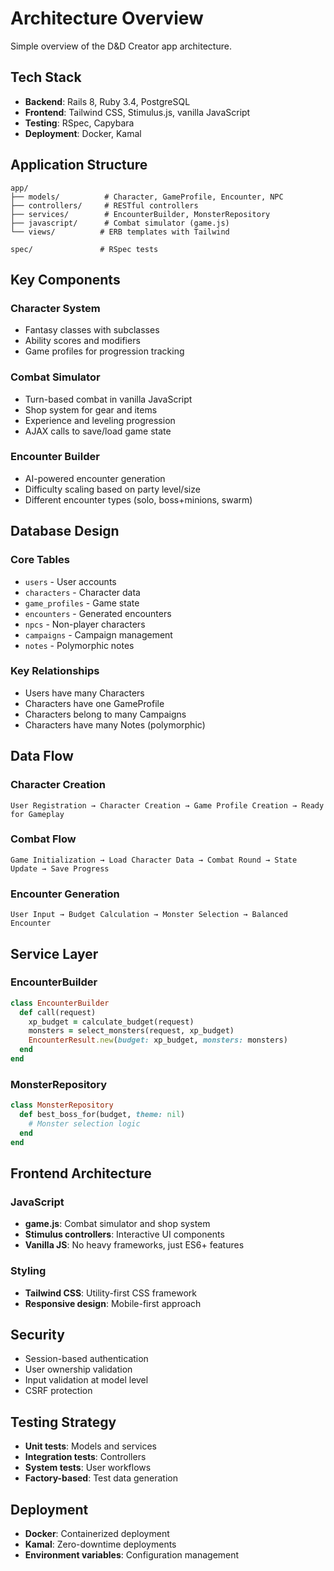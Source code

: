 # Architecture Overview

Simple overview of the D&D Creator app architecture.

## Tech Stack

- **Backend**: Rails 8, Ruby 3.4, PostgreSQL
- **Frontend**: Tailwind CSS, Stimulus.js, vanilla JavaScript
- **Testing**: RSpec, Capybara
- **Deployment**: Docker, Kamal

## Application Structure

```
app/
├── models/          # Character, GameProfile, Encounter, NPC
├── controllers/     # RESTful controllers
├── services/        # EncounterBuilder, MonsterRepository
├── javascript/      # Combat simulator (game.js)
└── views/          # ERB templates with Tailwind

spec/               # RSpec tests
```

## Key Components

### Character System
- Fantasy classes with subclasses
- Ability scores and modifiers
- Game profiles for progression tracking

### Combat Simulator
- Turn-based combat in vanilla JavaScript
- Shop system for gear and items
- Experience and leveling progression
- AJAX calls to save/load game state

### Encounter Builder
- AI-powered encounter generation
- Difficulty scaling based on party level/size
- Different encounter types (solo, boss+minions, swarm)

## Database Design

### Core Tables
- `users` - User accounts
- `characters` - Character data
- `game_profiles` - Game state
- `encounters` - Generated encounters
- `npcs` - Non-player characters
- `campaigns` - Campaign management
- `notes` - Polymorphic notes

### Key Relationships
- Users have many Characters
- Characters have one GameProfile
- Characters belong to many Campaigns
- Characters have many Notes (polymorphic)

## Data Flow

### Character Creation
```
User Registration → Character Creation → Game Profile Creation → Ready for Gameplay
```

### Combat Flow
```
Game Initialization → Load Character Data → Combat Round → State Update → Save Progress
```

### Encounter Generation
```
User Input → Budget Calculation → Monster Selection → Balanced Encounter
```

## Service Layer

### EncounterBuilder
```ruby
class EncounterBuilder
  def call(request)
    xp_budget = calculate_budget(request)
    monsters = select_monsters(request, xp_budget)
    EncounterResult.new(budget: xp_budget, monsters: monsters)
  end
end
```

### MonsterRepository
```ruby
class MonsterRepository
  def best_boss_for(budget, theme: nil)
    # Monster selection logic
  end
end
```

## Frontend Architecture

### JavaScript
- **game.js**: Combat simulator and shop system
- **Stimulus controllers**: Interactive UI components
- **Vanilla JS**: No heavy frameworks, just ES6+ features

### Styling
- **Tailwind CSS**: Utility-first CSS framework
- **Responsive design**: Mobile-first approach

## Security

- Session-based authentication
- User ownership validation
- Input validation at model level
- CSRF protection

## Testing Strategy

- **Unit tests**: Models and services
- **Integration tests**: Controllers
- **System tests**: User workflows
- **Factory-based**: Test data generation

## Deployment

- **Docker**: Containerized deployment
- **Kamal**: Zero-downtime deployments
- **Environment variables**: Configuration management
